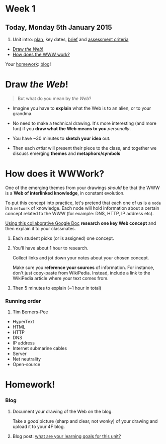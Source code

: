 # Week 1

## Today, Monday 5th January 2015

1. Unit intro: [plan](https://github.com/RavensbourneWebMedia/WEB14104#plan), key dates, [brief](https://github.com/RavensbourneWebMedia/WEB14104#brief) and [assessment criteria](https://github.com/RavensbourneWebMedia/WEB14104#assessment-criteria)
* [Draw *the Web*!](#draw-the-web)
* [How does the WWW work?](#how-does-it-wwwork)


Your [homework](#homework): [blog](#blog)!

# Draw *the Web*!	

> But what do you mean by *the Web*? 

* Imagine you have to **explain** what the Web is to an alien, or to your grandma. 

* No need to make a technical drawing. It's more interesting (and more fun) if you **draw what the Web means to you** *personally*. 

* You have ~30 minutes to **sketch your idea** out.

* Then each *artist* will present their piece to the class, and together we discuss emerging **themes**  and **metaphors/symbols** 

<!--(globe/planet, connections, computers, brands)-->

<!--(clouds, trees, cats)-->
	
# How does it WWWork?

One of the emerging themes from your drawings *should* be that the WWW is a **Web of interlinked knowledge**, in constant evolution.

To put this concept into practice, let's pretend that each one of us is a `node` in a `network` of knowledge. Each node will hold information about a certain concept related to the WWW (for example: DNS, HTTP, IP address etc). 


[Using this collaborative Google Doc](https://docs.google.com/document/d/1NrRUySCy8CUf7Wrc4cbjwxsWh_fk6jXs47oMCnEljLk/edit?usp=sharing	) **research one key Web concept** and then explain it to your classmates. 

1. Each student picks (or is assigned) one concept.

2. You'll have about 1 hour to research. 
 
 	Collect links and jot down your notes about your chosen concept. 
 	
 	Make sure you **reference your sources** of information. For instance, don't just copy-paste from WikiPedia. Instead, include a link to the WikiPedia article where your text comes from.

3. Then 5 minutes to explain (~1 hour in total)


### Running order

1. Tim Berners-Pee
* HyperText
* HTML
* HTTP
* DNS
* IP address
* Internet submarine cables
* Server
* Net neutrality
* Open-source
 

# Homework!

### Blog 

1. Document your drawing of the Web on the blog. 

	Take a *good* picture (sharp and clear, not wonky) of your drawing and upload it to your 4F blog.

2. Blog post: [what are your learning goals for this unit?](https://github.com/RavensbourneWebMedia/Blogging/blob/master/what-are-my-learning-goals.md)